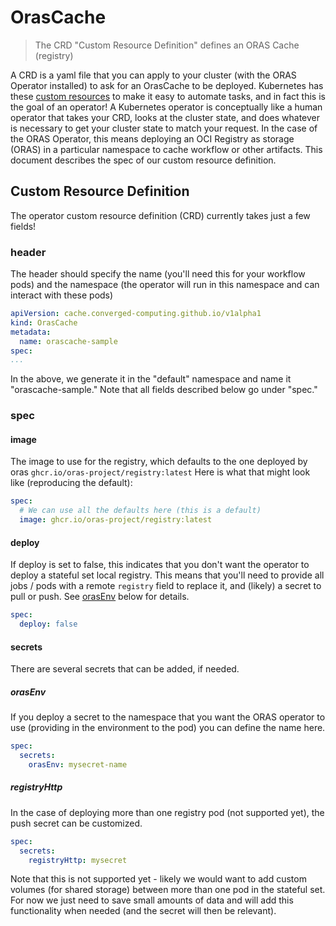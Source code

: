 # OrasCache

> The CRD "Custom Resource Definition" defines an ORAS Cache (registry)

A CRD is a yaml file that you can apply to your cluster (with the ORAS Operator
installed) to ask for an OrasCache to be deployed. Kubernetes has these [custom resources](https://kubernetes.io/docs/concepts/extend-kubernetes/api-extension/custom-resources/)
to make it easy to automate tasks, and in fact this is the goal of an operator!
A Kubernetes operator is conceptually like a human operator that takes your CRD,
looks at the cluster state, and does whatever is necessary to get your cluster state
to match your request. In the case of the ORAS Operator, this means deploying an OCI Registry
as storage (ORAS) in a particular namespace to cache workflow or other artifacts. 
This document describes the spec of our custom resource definition.

## Custom Resource Definition

The operator custom resource definition (CRD) currently takes just a few fields!

### header

The header should specify the name (you'll need this for your workflow pods) and the namespace (the operator will run in this namespace and can interact with these pods)

```yaml
apiVersion: cache.converged-computing.github.io/v1alpha1
kind: OrasCache
metadata:
  name: orascache-sample
spec:
...
```

In the above, we generate it in the "default" namespace and name it "orascache-sample." Note that all fields described below go under "spec."

### spec

#### image

The image to use for the registry, which defaults to the one deployed by oras `ghcr.io/oras-project/registry:latest`
Here is what that might look like (reproducing the default):

```yaml
spec:
  # We can use all the defaults here (this is a default)
  image: ghcr.io/oras-project/registry:latest
```

#### deploy

If deploy is set to false, this indicates that you don't want the operator to deploy a stateful set local registry.
This means that you'll need to provide all jobs / pods with a remote `registry` field to replace it, and (likely) a secret to pull or push.
See [orasEnv](#orasEnv) below for details.

```yaml
spec:
  deploy: false 
```

#### secrets

There are several secrets that can be added, if needed.

##### orasEnv

If you deploy a secret to the namespace that you want the ORAS operator to use (providing in the environment to the pod)
you can define the name here.

```yaml
spec:
  secrets: 
    orasEnv: mysecret-name
```

##### registryHttp

In the case of deploying more than one registry pod (not supported yet), the push secret can be customized.

```yaml
spec:
  secrets: 
    registryHttp: mysecret
```

Note that this is not supported yet - likely we would want to add custom volumes (for shared storage) between more than one pod in the stateful set. 
For now we just need to save small amounts of data and will add this functionality when needed (and the secret will then be relevant).
